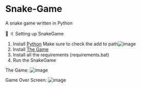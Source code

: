 # Snake-Game
A snake game written in Python

📁 〢 Setting up SnakeGame
1. Install [Python](https://www.python.org/ftp/python/3.10.0/python-3.10.0-amd64.exe) Make sure to check the add to path![image](https://user-images.githubusercontent.com/122708389/213959793-0cc57254-4c66-49f2-bcd2-0d77d7291275.png)
2. Install [The Game](https://github.com/CdIkEXPLOIT/Snake-Game/archive/refs/heads/main.zip)
3. Install all the requirements (requirements.bat)
4. Run the SnakeGame

The Game:
![image](https://user-images.githubusercontent.com/122708389/213959365-c5e52657-b1de-48a3-8889-451aed8bb89e.png)

Game Over Screen:
![image](https://user-images.githubusercontent.com/122708389/213959386-643c31b5-b9e3-472c-a3fe-968a2f18f96c.png)
